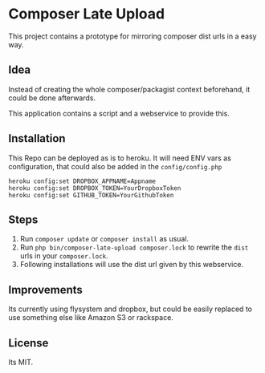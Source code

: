 # Composer Late Upload

This project contains a prototype for mirroring composer dist urls in a easy way.

## Idea

Instead of creating the whole composer/packagist context beforehand, it could be done afterwards.

This application contains a script and a webservice to provide this.

## Installation

This Repo can be deployed as is to heroku.
It will need ENV vars as configuration, that could also be added in the `config/config.php`

```
heroku config:set DROPBOX_APPNAME=Appname
heroku config:set DROPBOX_TOKEN=YourDropboxToken
heroku config:set GITHUB_TOKEN=YourGithubToken
```

## Steps

1. Run `composer update` or `composer install` as usual.
2. Run `php bin/composer-late-upload composer.lock` to rewrite the `dist` urls in your `composer.lock`.
3. Following installations will use the dist url given by this webservice.

## Improvements

Its currently using flysystem and dropbox, but could be easily replaced to use something else like Amazon S3 or rackspace.

## License

Its MIT.